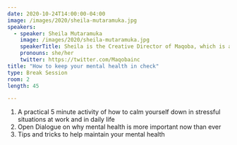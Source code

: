 ```yaml
---
date: 2020-10-24T14:00:00-04:00
image: /images/2020/sheila-mutaramuka.jpg
speakers: 
  - speaker: Sheila Mutaramuka
    image: /images/2020/sheila-mutaramuka.jpg
    speakerTitle: Sheila is the Creative Director of Maqoba, which is a social venture which provides mental health treatment for those who can’t afford mental health treatment. This is done by paying for therapy, financial support, care packages and much more!
    pronouns: she/her
    twitter: https://twitter.com/Maqobainc
title: "How to keep your mental health in check"
type: Break Session
room: 2
length: 45

---
```


1) A practical 5 minute activity of how to calm yourself down in stressful situations at work and in daily life
2) Open Dialogue on why mental health is more important now than ever
3) Tips and tricks to help maintain your mental health